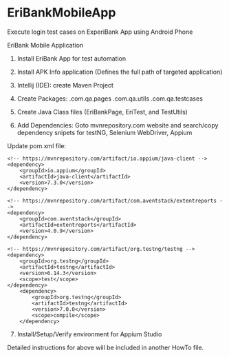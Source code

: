 # EriBankMobileApp
Execute login test cases on ExperiBank App using Android Phone


EriBank Mobile Application

1. Install EriBank App for test automation
2. Install APK Info application (Defines the full path of targeted application)
3. Intellij (IDE): create Maven Project
4. Create Packages:
		.com.qa.pages
		.com.qa.utils
		.com.qa.testcases

5. Create Java Class files (EriBankPage, EriTest, and TestUtils)
		
6. Add Dependencies:  Goto mvnrepository.com website and search/copy dependency snipets for testNG, Selenium WebDriver, Appium

Update pom.xml file:

    <!-- https://mvnrepository.com/artifact/io.appium/java-client -->
    <dependency>
        <groupId>io.appium</groupId>
        <artifactId>java-client</artifactId>
        <version>7.3.0</version>
    </dependency>

    <!-- https://mvnrepository.com/artifact/com.aventstack/extentreports -->
    <dependency>
        <groupId>com.aventstack</groupId>
        <artifactId>extentreports</artifactId>
        <version>4.0.9</version>
    </dependency>

    <!-- https://mvnrepository.com/artifact/org.testng/testng -->
    <dependency>
        <groupId>org.testng</groupId>
        <artifactId>testng</artifactId>
        <version>6.14.3</version>
        <scope>test</scope>
    </dependency>
        <dependency>
            <groupId>org.testng</groupId>
            <artifactId>testng</artifactId>
            <version>7.0.0</version>
            <scope>compile</scope>
        </dependency>
		
		
7. Install/Setup/Verify environment for Appium Studio

Detailed instructions for above will be included in another HowTo file.


